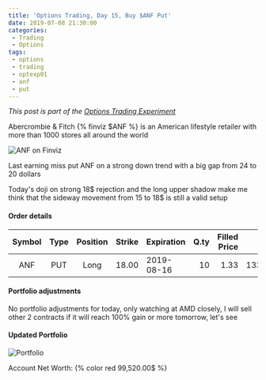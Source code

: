 ```yaml
---
title: 'Options Trading, Day 15, Buy $ANF Put'
date: 2019-07-08 21:30:00
categories:
 - Trading
 - Options
tags:
 - options
 - trading
 - optexp01
 - anf
 - put
---
```


*This post is part of the [Options Trading Experiment](/2019/06/23/options-trading-day-0)*

Abercrombie & Fitch {% finviz $ANF %} is an American lifestyle retailer with more than 1000 stores all around the world

![ANF on Finviz](https://finviz.com/publish/070819/ANFc1dl1528.png)

Last earning miss put ANF on a strong down trend with a big gap from 24 to 20 dollars

Today's doji on strong 18$ rejection and the long upper shadow make me think that the sideway movement from 15 to 18$ is still a valid setup

#### Order details

[//]: # (use https://www.tablesgenerator.com/markdown_tables for creating tables)

| Symbol | Type | Position | Strike | Expiration | Q.ty | Filled Price |    Cost | Commissions | Status |
|:------:|:----:|:--------:|-------:|------------|-----:|-------------:|--------:|------------:|--------|
|   ANF  | PUT  |   Long   |  18.00 | 2019-08-16 |   10 |         1.33 | 1330.00 |          10 | Filled |

#### Portfolio adjustments

No portfolio adjustments for today, only watching at AMD closely, I will sell other 2 contracts if it will reach 100% gain or more tomorrow, let's see

#### Updated Portfolio

![Portfolio](https://i.imgur.com/0nqJkoB.png)

Account Net Worth: {% color red 99,520.00$ %}
